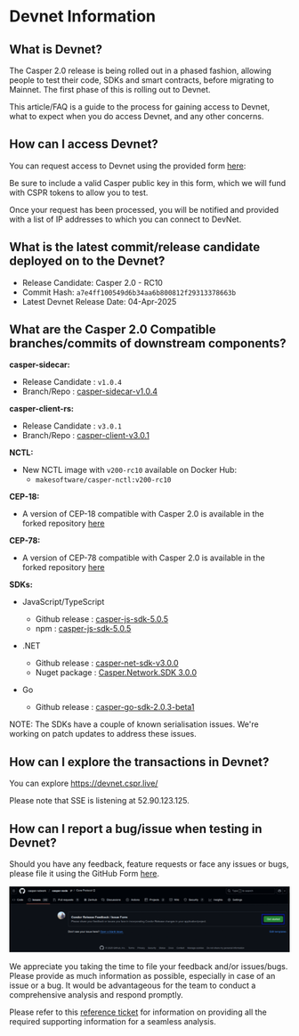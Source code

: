 # Devnet Information

## What is Devnet?

The Casper 2.0 release is being rolled out in a phased fashion, allowing people to test their code, SDKs and smart contracts, before migrating to Mainnet. The first phase of this is rolling out to Devnet. 

This article/FAQ is a guide to the process for gaining access to Devnet, what to expect when you do access Devnet, and any other concerns.

## How can I access Devnet?

You can request access to Devnet using the provided form [here](https://forms.gle/NXYtoK7gPXB1iPP3A): 
 

Be sure to include a valid Casper public key in this form, which we will fund with CSPR tokens to allow you to test.

Once your request has been processed, you will be notified and provided with a list of IP addresses to which you can connect to DevNet.

## What is the latest commit/release candidate deployed on to the Devnet?

- Release Candidate: Casper 2.0 - RC10
- Commit Hash: `a7e4ff100549d6b34aa6b800812f29313378663b`
- Latest Devnet Release Date: 04-Apr-2025

## What are the Casper 2.0 Compatible branches/commits of downstream components?

**casper-sidecar:**
  - Release Candidate   : `v1.0.4`
  - Branch/Repo : [casper-sidecar-v1.0.4](https://github.com/casper-network/casper-sidecar/tree/v1.0.4)

**casper-client-rs:**
  - Release Candidate   : `v3.0.1`
  - Branch/Repo : [casper-client-v3.0.1](https://github.com/casper-ecosystem/casper-client-rs/commits/v3.0.1)

**NCTL:**
  - New NCTL image with `v200-rc10` available on Docker Hub: 
    - `makesoftware/casper-nctl:v200-rc10`

**CEP-18:** 
  - A version of CEP-18 compatible with Casper 2.0 is available in the forked repository [here](https://github.com/casper-ecosystem/cep18/tree/feat-2.0)


**CEP-78:**
  - A version of CEP-78 compatible with Casper 2.0 is available in the forked repository [here](https://github.com/casper-ecosystem/cep-78-enhanced-nft/tree/feat-2.0)


**SDKs:**
- JavaScript/TypeScript
  - Github release  : [casper-js-sdk-5.0.5](https://github.com/casper-ecosystem/casper-js-sdk/releases/tag/5.0.5)  
  - npm : [casper-js-sdk-5.0.5](https://www.npmjs.com/package/casper-js-sdk/v/5.0.5)

- .NET
  - Github release  : [casper-net-sdk-v3.0.0](https://github.com/make-software/casper-net-sdk/releases/tag/v3.0.0)  
  - Nuget package   : [Casper.Network.SDK 3.0.0](https://www.nuget.org/packages/Casper.Network.SDK/3.0.0)  

- Go
  - Github release  : [casper-go-sdk-2.0.3-beta1](https://github.com/make-software/casper-go-sdk/releases/tag/v2.0.3-beta1)  

NOTE: 
The SDKs have a couple of known serialisation issues. We're working on patch updates to address these issues.

## How can I explore the transactions in Devnet?

You can explore https://devnet.cspr.live/ 

Please note that SSE is listening at 52.90.123.125.

## How can I report a bug/issue when testing in Devnet?

Should you have any feedback, feature requests or face any issues or bugs, please file it using the GitHub Form [here](https://github.com/casper-network/casper-node/issues/new?assignees=devendran-m%2Cpiotr-dziubecki%2Csacherjj%2Ccspramit%2CSaiProServ&labels=condor-feedback&projects=&template=feedback.yml&title=%5BCondor-Release%5D%3A+Specify+your+feedback%2Fissue+briefly).

![issue form](../image_archive/condor/casper_condor_issue_form.png)

We appreciate you taking the time to file your feedback and/or issues/bugs. Please provide as much information as possible, especially in case of an issue or a bug. It would be advantageous for the team to conduct a comprehensive analysis and respond promptly.

Please refer to this [reference ticket](https://github.com/casper-network/casper-node/issues/4999) for information on providing all the required supporting information for a seamless analysis. 
